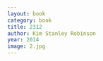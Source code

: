 ```yaml
---
layout: book
category: book
title: 2312
author: Kim Stanley Robinson
year: 2014
image: 2.jpg
---
```

